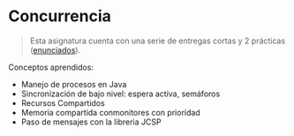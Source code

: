 # Concurrencia

> Esta asignatura cuenta con una serie de entregas cortas y 2 prácticas ([enunciados](enunciados)).


Conceptos aprendidos:
- Manejo de procesos en Java
- Sincronización de bajo nivel: espera activa, semáforos
- Recursos Compartidos
- Memoria compartida conmonitores con prioridad
- Paso de mensajes con la libreria JCSP
